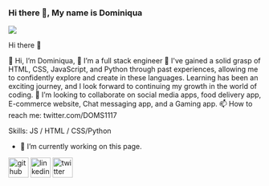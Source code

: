 ### Hi there 👋, My name is Dominiqua
![](https://github.com/DOM1117/DOM1117/assets/154283655/3f7cfa94-476d-431a-b12c-22d73ba9b354)

Hi there 👋

👋 Hi, I’m Dominiqua,
👀 I’m a full stack engineer
🌱 I've gained a solid grasp of HTML, CSS, JavaScript, and Python through past experiences, allowing me to confidently explore and create in these languages. Learning has been an exciting journey, and I look forward to continuing my growth in the world of coding.
💞️ I’m looking to collaborate on social media apps, food delivery app, E-commerce website, Chat messaging app, and a Gaming app.
📫 How to reach me: twitter.com/DOMS1117

Skills: JS / HTML / CSS/Python

- 🔭 I’m currently working on this page. 


[<img src='https://cdn.jsdelivr.net/npm/simple-icons@3.0.1/icons/github.svg' alt='github' height='40'>](https://github.com/DOM1117)  [<img src='https://cdn.jsdelivr.net/npm/simple-icons@3.0.1/icons/linkedin.svg' alt='linkedin' height='40'>](https://www.linkedin.com/in/dominiqua-way/)  [<img src='https://cdn.jsdelivr.net/npm/simple-icons@3.0.1/icons/twitter.svg' alt='twitter' height='40'>](https://twitter.com/DOMS1117)  


